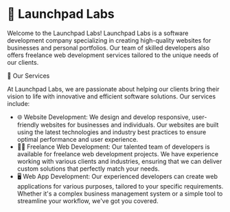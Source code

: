 # 🚀 Launchpad Labs

Welcome to the Launchpad Labs! Launchpad Labs is a software development company specializing in creating high-quality websites for businesses and personal portfolios. Our team of skilled developers also offers freelance web development services tailored to the unique needs of our clients.

💼 Our Services

At Launchpad Labs, we are passionate about helping our clients bring their vision to life with innovative and efficient software solutions. Our services include:

- 🌐 Website Development: We design and develop responsive, user-friendly websites for businesses and individuals. Our websites are built using the latest technologies and industry best practices to ensure optimal performance and user experience.
- 👩‍💻 Freelance Web Development: Our talented team of developers is available for freelance web development projects. We have experience working with various clients and industries, ensuring that we can deliver custom solutions that perfectly match your needs.
- 🖥️ Web App Development: Our experienced developers can create web applications for various purposes, tailored to your specific requirements. Whether it's a complex business management system or a simple tool to streamline your workflow, we've got you covered.
